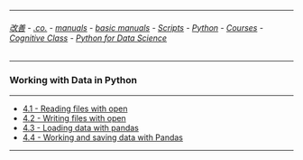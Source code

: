 
---

###### [改善](https://github.com/ttltrk/0C/blob/master/README.MD) - [.co.](https://github.com/ttltrk/PRG/blob/master/CODING.MD) - [manuals](https://github.com/ttltrk/PRG/blob/master/MAN.MD) - [basic manuals](https://github.com/ttltrk/PRG/blob/master/MANUALS.MD) - [Scripts](https://github.com/ttltrk/PRG/blob/master/PY/DOC/SC/SC.MD) - [Python](https://github.com/ttltrk/PRG/blob/master/PY/DOC/OPYM/OPYM.MD) - [Courses](https://github.com/ttltrk/PRG/blob/master/PY/DOC/OPYM/13/COURSES.MD) - [Cognitive Class](https://github.com/ttltrk/PRG/blob/master/PY/DOC/OPYM/13/07/CC.MD) - [Python for Data Science](https://github.com/ttltrk/PRG/blob/master/PY/DOC/OPYM/13/07/MAN/MAN.MD)

---

### Working with Data in Python

---

* [4.1 - Reading files with open](https://github.com/ttltrk/PRG/edit/blob/PY/DOC/OPYM/13/07/MAN/04/01/01.MD)
* [4.2 - Writing files with open](https://github.com/ttltrk/PRG/edit/blob/PY/DOC/OPYM/13/07/MAN/04/02/02.MD)
* [4.3 - Loading data with pandas](https://github.com/ttltrk/PRG/edit/blob/PY/DOC/OPYM/13/07/MAN/04/03/03.MD)
* [4.4 - Working and saving data with Pandas](https://github.com/ttltrk/PRG/edit/blob/PY/DOC/OPYM/13/07/MAN/04/04/04.MD)

---
